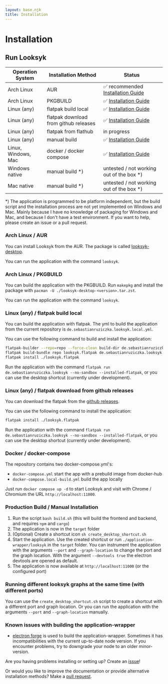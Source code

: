 ```yaml
---
layout: base.njk
title: Installation
---
```


# Installation

## Run Looksyk

| Operation System    | Installation Method                   | Status                                                                        |
|---------------------|---------------------------------------|-------------------------------------------------------------------------------|
| Arch Linux          | AUR                                   | ✅ recommended [Installation Guide](#arch-linux--aur)                          |
| Arch Linux          | PKGBUILD                              | ✅ [Installation Guide](#arch-linux--pkgbuild)                                 |
| Linux (any)         | flatpak build local                   | ✅ [Installation Guide](#linux-any--flatpak-build-local)                       |
| Linux (any)         | flatpak download from github releases | ✅ [Installation Guide](#linux-any--flatpak-download-from-github-releases~~~~) |
| Linux (any)         | flatpak from flathub                  | in progress                                                                   |
| Linux (any)         | manual build                          | ✅ [Installation Guide](#production-build--manual-installation)                |
| Linux, Windows, Mac | docker / docker compose               | ✅ [Installation Guide](#docker--docker-compose)                               |
| Windows native      | manual build  *)                      | untested / not working out of the box   *)                                    |
| Mac native          | manual build  *)                      | untested / not working out of the box   *)                                    |

*) The application is programmed to be platform independent, but the build script and the installation process are not
yet implemented on Windows and Mac. Mainly because I have no knowledge of packaging for Windows and Mac, and because I
don't have a test environment. If you want to help, please create an issue or a pull request.

### Arch Linux / AUR

You can install Looksyk from the AUR. The package is
called [looksyk-desktop](https://aur.archlinux.org/packages/looksyk-desktop).

You can run the application with the command `looksyk`.

### Arch Linux / PKGBUILD

You can build the application with the PKGBUILD. Run `makepkg` and install the package with
`pacman -U ./looksyk-desktop-<version>.tar.zst`.

You can run the application with the command `looksyk`.

### Linux (any) / flatpak build local

You can build the application with flatpak. The yml to build the application from the current repository is
`de.sebastianruziczka.looksyk.local.yml`.

You can use the following command to build and install the application:

```bash
flatpak-builder --repo=repo --force-clean build-dir de.sebastianruziczka.looksyk.local.yml
flatpak build-bundle repo looksyk.flatpak de.sebastianruziczka.looksyk 
flatpak install ./looksyk.flatpak
```

Run the application with the command `flatpak run de.sebastianruziczka.looksyk --no-sandbox --installed-flatpak`, or
you can use the desktop shortcut (currently under development).

### Linux (any) / flatpak download from github releases

You can download the flatpak from the [github releases](https://github.com/SebastianRzk/Looksyk/releases).

You can use the following command to install the application:

```bash	
flatpak install ./looksyk.flatpak
```

Run the application with the command `flatpak run de.sebastianruziczka.looksyk --no-sandbox --installed-flatpak`, or
you can use the desktop shortcut (currently under development).

### Docker / docker-compose

The repository contains two docker-compose.yml's:

* `docker-compose.yml` start the app with a prebuild image from docker-hub
* `docker-compose.local-build.yml` build the app locally

Just run `docker compose up -d` to start Looksyk and visit with Chrome / Chromium the URL `http://localhost:11000`.

### Production Build / Manual Installation

1. Run the script `bash build.sh` (this will build the frontend and backend, and requires `npm` and `cargo`)
2. The application is now in the `target` folder
3. (Optional) Create a shortcut icon `sh create_desktop_shortcut.sh`
4. Start the application. Use the created shortcut or run `./application-wrapper/looksyk` in the `target` folder. You
   can instrument the application with the arguments `--port` and `--graph-location` to change the port and the graph
   location. With the argument `--devtools true` the electron devtools are opened as default.
5. The application is now available at `http://localhost:11000` (or the configured port)

### Running different looksyk graphs at the same time (with different ports)

You can use the `create_desktop_shortcut.sh` script to create a shortcut with a different port and graph location. Or
you can run the application with the arguments `--port` and `--graph-location` manually.

### Known issues with building the application-wrapper

- [electron forge](https://www.electronforge.io/) is used to build the application-wrapper. Sometimes it has
  incompatibilities with the current up-to-date node version. If you encounter problems, try to downgrade your node to
  an older minor-version.

Are you having problems installing or setting up? Create an [issue](https://github.com/SebastianRzk/Looksyk/issues)!

Or would you like to improve the documentation or provide alternative installation methods? Make
a [pull request]({{config.pathPrefix}}/development_and_contribution).
